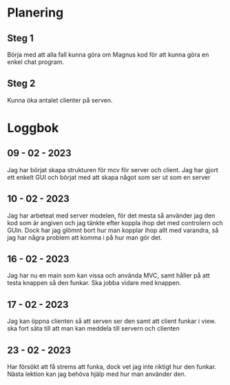 # Planering 
## Steg 1 
Börja med att alla fall kunna göra om Magnus kod för att kunna göra en enkel chat program.

## Steg 2
Kunna öka antalet clienter på serven.


# Loggbok

##  09 - 02 - 2023
Jag har börjat skapa strukturen för mcv för server och client. Jag har gjort ett enkelt GUI och börjat med att skapa något som ser ut som en 
server 

## 10 - 02 - 2023
Jag har arbeteat med server modelen, för det mesta så använder jag den kod som är angiven och jag tänkte efter koppla ihop det med controlern och GUIn.
Dock har jag glömnt bort hur man kopplar ihop allt med varandra, så jag har några problem att komma i på hur man gör det.

## 16 - 02 - 2023
Jag har nu en main som kan vissa och använda MVC, samt håller på att testa knappen så den funkar.
Ska jobba vidare med knappen. 

## 17 - 02 - 2023
Jag kan öppna clienten så att serven ser den samt att client funkar i view.
ska fort säta till att man kan meddela till servern och clienten 

## 23 - 02 - 2023
Har försökt att få strems att funka, dock vet jag inte riktigt hur den funkar.
Nästa lektion kan jag behöva hjälp med hur man använder den.